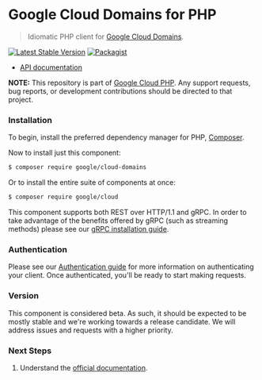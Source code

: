 # Google Cloud Domains for PHP

> Idiomatic PHP client for [Google Cloud Domains](https://cloud.google.com/domains).

[![Latest Stable Version](https://poser.pugx.org/google/cloud-domains/v/stable)](https://packagist.org/packages/google/cloud-domains) [![Packagist](https://img.shields.io/packagist/dm/google/cloud-domains.svg)](https://packagist.org/packages/google/cloud-domains)

* [API documentation](http://googleapis.github.io/google-cloud-php/#/docs/cloud-domains/latest/domains/readme)

**NOTE:** This repository is part of [Google Cloud PHP](https://github.com/googleapis/google-cloud-php). Any
support requests, bug reports, or development contributions should be directed to
that project.

### Installation

To begin, install the preferred dependency manager for PHP, [Composer](https://getcomposer.org/).

Now to install just this component:

```sh
$ composer require google/cloud-domains
```

Or to install the entire suite of components at once:

```sh
$ composer require google/cloud
```

This component supports both REST over HTTP/1.1 and gRPC. In order to take advantage of the benefits offered by gRPC (such as streaming methods)
please see our [gRPC installation guide](https://cloud.google.com/php/grpc).

### Authentication

Please see our [Authentication guide](https://github.com/googleapis/google-cloud-php/blob/master/AUTHENTICATION.md) for more information
on authenticating your client. Once authenticated, you'll be ready to start making requests.

### Version

This component is considered beta. As such, it should be expected to be mostly
stable and we're working towards a release candidate. We will address issues
and requests with a higher priority.

### Next Steps

1. Understand the [official documentation](https://cloud.google.com/domains/docs).

